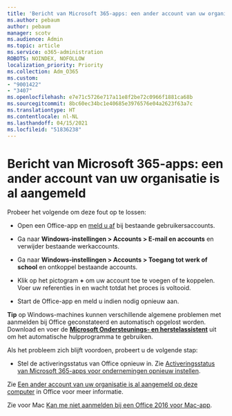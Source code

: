```yaml
---
title: 'Bericht van Microsoft 365-apps: een ander account van uw organisatie is al aangemeld'
ms.author: pebaum
author: pebaum
manager: scotv
ms.audience: Admin
ms.topic: article
ms.service: o365-administration
ROBOTS: NOINDEX, NOFOLLOW
localization_priority: Priority
ms.collection: Adm_O365
ms.custom:
- "9001422"
- "3407"
ms.openlocfilehash: e7e71c5726e717a11e8f2be72c0966f1881ca68b
ms.sourcegitcommit: 8bc60ec34bc1e40685e3976576e04a2623f63a7c
ms.translationtype: HT
ms.contentlocale: nl-NL
ms.lasthandoff: 04/15/2021
ms.locfileid: "51836238"
---
```

# <a name="microsoft-365-apps-message---sorry-another-account-from-your-organization-is-already-signed-in"></a>Bericht van Microsoft 365-apps: een ander account van uw organisatie is al aangemeld

Probeer het volgende om deze fout op te lossen:

- Open een Office-app en [meld u af](https://support.office.com/article/sign-out-of-office-5a20dc11-47e9-4b6f-945d-478cb6d92071) bij bestaande gebruikersaccounts.

- Ga naar **Windows-instellingen > Accounts > E-mail en accounts** en verwijder bestaande werkaccounts.

- Ga naar **Windows-instellingen > Accounts > Toegang tot werk of school** en ontkoppel bestaande accounts. 

- Klik op het pictogram **+** om uw account toe te voegen of te koppelen. Voer uw referenties in en wacht totdat het proces is voltooid.

- Start de Office-app en meld u indien nodig opnieuw aan. 

**Tip** op Windows-machines kunnen verschillende algemene problemen met aanmelden bij Office geconstateerd en automatisch opgelost worden. Download en voer de **[Microsoft Ondersteunings- en herstelassistent](https://aka.ms/SaRA-OfficeSignInScenario)** uit om het automatische hulpprogramma te gebruiken.

Als het probleem zich blijft voordoen, probeert u de volgende stap: 

- Stel de activeringsstatus van Office opnieuw in. Zie [Activeringsstatus van Microsoft 365-apps voor ondernemingen opnieuw instellen](https://docs.microsoft.com/office365/troubleshoot/activation/reset-office-365-proplus-activation-state).

Zie [Een ander account van uw organisatie is al aangemeld op deze computer](https://docs.microsoft.com/office/troubleshoot/error-messages/another-account-already-signed-in) in Office voor meer informatie.

Zie voor Mac [Kan me niet aanmelden bij een Office 2016 voor Mac-app](https://docs.microsoft.com/office365/troubleshoot/authentication/sign-in-to-office-2016-for-mac-fail).
